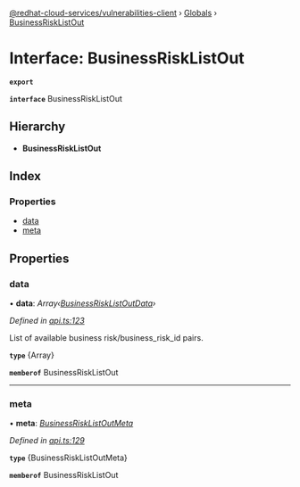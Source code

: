 [@redhat-cloud-services/vulnerabilities-client](../README.md) › [Globals](../globals.md) › [BusinessRiskListOut](businessrisklistout.md)

# Interface: BusinessRiskListOut

**`export`** 

**`interface`** BusinessRiskListOut

## Hierarchy

* **BusinessRiskListOut**

## Index

### Properties

* [data](businessrisklistout.md#data)
* [meta](businessrisklistout.md#meta)

## Properties

###  data

• **data**: *Array‹[BusinessRiskListOutData](businessrisklistoutdata.md)›*

*Defined in [api.ts:123](https://github.com/RedHatInsights/javascript-clients/blob/master/packages/vulnerabilities/api.ts#L123)*

List of available business risk/business_risk_id pairs.

**`type`** {Array<BusinessRiskListOutData>}

**`memberof`** BusinessRiskListOut

___

###  meta

• **meta**: *[BusinessRiskListOutMeta](businessrisklistoutmeta.md)*

*Defined in [api.ts:129](https://github.com/RedHatInsights/javascript-clients/blob/master/packages/vulnerabilities/api.ts#L129)*

**`type`** {BusinessRiskListOutMeta}

**`memberof`** BusinessRiskListOut
